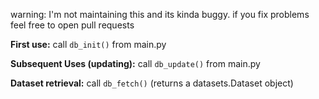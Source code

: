 warning: I'm not maintaining this and its kinda buggy. if you fix problems feel free to open pull requests

**First use:** call `db_init()` from main.py

**Subsequent Uses (updating):** call `db_update()` from main.py

**Dataset retrieval:** call `db_fetch()` (returns a datasets.Dataset object)
